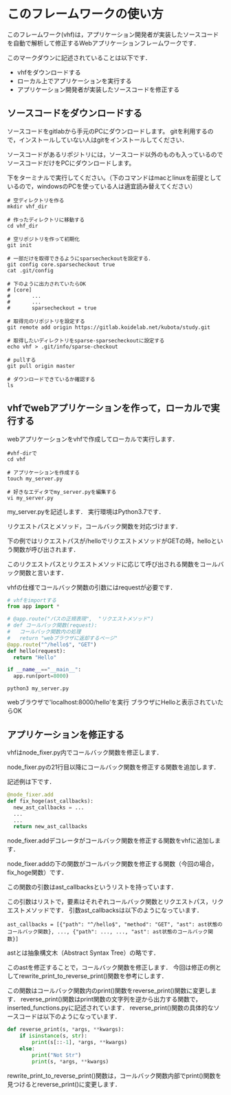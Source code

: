 # このフレームワークの使い方
このフレームワーク(vhf)は，アプリケーション開発者が実装したソースコードを自動で解析して修正するWebアプリケーションフレームワークです．

このマークダウンに記述されていることは以下です．
- vhfをダウンロードする
- ローカル上でアプリケーションを実行する
- アプリケーション開発者が実装したソースコードを修正する

## ソースコードをダウンロードする
ソースコードをgitlabから手元のPCにダウンロードします。
gitを利用するので，インストールしていない人はgitをインストールしてください．

ソースコードがあるリポジトリには，ソースコード以外のものも入っているのでソースコードだけをPCにダウンロードします。

下をターミナルで実行してください。（下のコマンドはmacとlinuxを前提としているので，windowsのPCを使っている人は適宜読み替えてください）

```sh:ソースコードのクローン
# 空ディレクトリを作る
mkdir vhf_dir

# 作ったディレクトリに移動する
cd vhf_dir

# 空リポジトリを作って初期化
git init

# 一部だけを取得できるようにsparsecheckoutを設定する．
git config core.sparsecheckout true
cat .git/config

# 下のように出力されていたらOK
# [core]
#       ...
#       ...
#       sparsecheckout = true

# 取得元のリポジトリを設定する
git remote add origin https://gitlab.koidelab.net/kubota/study.git

# 取得したいディレクトリをsparse-sparsecheckoutに設定する
echo vhf > .git/info/sparse-checkout

# pullする
git pull origin master

# ダウンロードできているか確認する
ls
```

## vhfでwebアプリケーションを作って，ローカルで実行する
webアプリケーションをvhfで作成してローカルで実行します．

```sh:
#vhf-dirで
cd vhf

# アプリケーションを作成する
touch my_server.py

# 好きなエディタでmy_server.pyを編集する
vi my_server.py
```

my_server.pyを記述します．
実行環境はPython3.7です．

リクエストパスとメソッド，コールバック関数を対応づけます．

下の例ではリクエストパスが/helloでリクエストメソッドがGETの時，helloという関数が呼び出されます．

このリクエストパスとリクエストメソッドに応じて呼び出される関数をコールバック関数と言います．

vhfの仕様でコールバック関数の引数にはrequestが必要です．

```py:my_server.py
# vhfをimportする
from app import *

# @app.route("パスの正規表現",  "リクエストメソッド")
# def コールバック関数(request):
#   コールバック関数内の処理
#   return "webブラウザに返却するページ"
@app.route("^/hello$", "GET")
def hello(request):
  return "Hello"

if __name__=="__main__":
  app.run(port=8000)
```

```sh: ローカルで実行
python3 my_server.py
```
webブラウザで'localhost:8000/hello'を実行
ブラウザにHelloと表示されていたらOK

## アプリケーションを修正する
vhfはnode_fixer.py内でコールバック関数を修正します．

node_fixer.pyの21行目以降にコールバック関数を修正する関数を追加します．

記述例は下です．

```py:node_fixer.py
@node_fixer.add
def fix_hoge(ast_callbacks):
  new_ast_callbacks = ...
  ...
  ...
  return new_ast_callbacks
```
node_fixer.addデコレータがコールバック関数を修正する関数をvhfに追加します．

node_fixer.addの下の関数がコールバック関数を修正する関数（今回の場合，fix_hoge関数）です．

この関数の引数はast_callbacksというリストを持っています．

この引数はリストで，要素はそれぞれコールバック関数とリクエストパス，リクエストメソッドです．
引数ast_callbacksは以下のようになっています．
```py:
ast_callbacks = [{"path": "^/hello$", "method": "GET", "ast": ast状態のコールバック関数}, ..., {"path": ..., ..., "ast": ast状態のコールバック関数}]
```

astとは抽象構文木（Abstract Syntax Tree）の略です．

このastを修正することで，コールバック関数を修正します．
今回は修正の例としてrewrite_print_to_reverse_print()関数を参考にします．

この関数はコールバック関数内のprint()関数をreverse_print()関数に変更します．
reverse_print()関数はprint関数の文字列を逆から出力する関数で，inserted_functions.pyに記述されています．
reverse_print()関数の具体的なソースコードは以下のようになっています．
```py:inserted_functions.py
def reverse_print(s, *args, **kwargs):
    if isinstance(s, str):
        print(s[::-1], *args, **kwargs)
    else:
        print("Not Str")
        print(s, *args, **kwargs)
```
 rewrite_print_to_reverse_print()関数は，コールバック関数内部でprint()関数を見つけるとreverse_print()に変更します．
